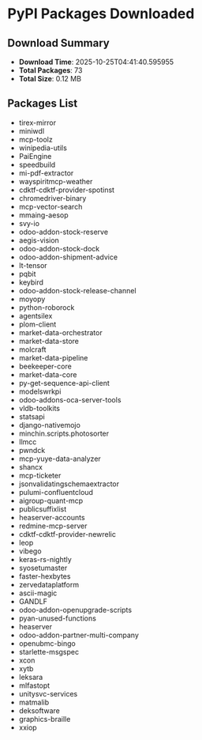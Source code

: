 # PyPI Packages Downloaded

## Download Summary
- **Download Time**: 2025-10-25T04:41:40.595955
- **Total Packages**: 73
- **Total Size**: 0.12 MB

## Packages List
- tirex-mirror
- miniwdl
- mcp-toolz
- winipedia-utils
- PaiEngine
- speedbuild
- mi-pdf-extractor
- wayspiritmcp-weather
- cdktf-cdktf-provider-spotinst
- chromedriver-binary
- mcp-vector-search
- mmaing-aesop
- svy-io
- odoo-addon-stock-reserve
- aegis-vision
- odoo-addon-stock-dock
- odoo-addon-shipment-advice
- lt-tensor
- pqbit
- keybird
- odoo-addon-stock-release-channel
- moyopy
- python-roborock
- agentsilex
- plom-client
- market-data-orchestrator
- market-data-store
- molcraft
- market-data-pipeline
- beekeeper-core
- market-data-core
- py-get-sequence-api-client
- modelswrkpi
- odoo-addons-oca-server-tools
- vldb-toolkits
- statsapi
- django-nativemojo
- minchin.scripts.photosorter
- llmcc
- pwndck
- mcp-yuye-data-analyzer
- shancx
- mcp-ticketer
- jsonvalidatingschemaextractor
- pulumi-confluentcloud
- aigroup-quant-mcp
- publicsuffixlist
- heaserver-accounts
- redmine-mcp-server
- cdktf-cdktf-provider-newrelic
- leop
- vibego
- keras-rs-nightly
- syosetumaster
- faster-hexbytes
- zervedataplatform
- ascii-magic
- GANDLF
- odoo-addon-openupgrade-scripts
- pyan-unused-functions
- heaserver
- odoo-addon-partner-multi-company
- openubmc-bingo
- starlette-msgspec
- xcon
- xytb
- leksara
- mlfastopt
- unitysvc-services
- matmalib
- deksoftware
- graphics-braille
- xxiop
